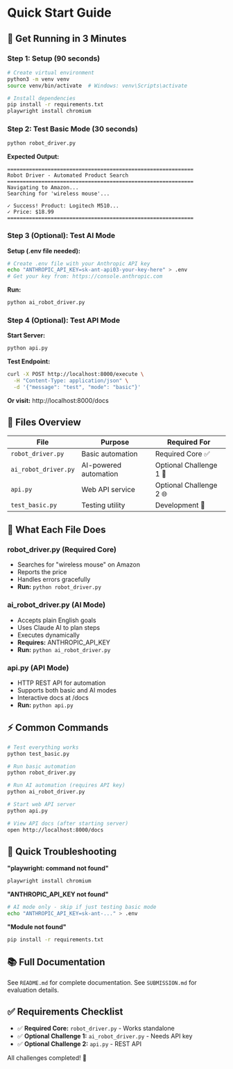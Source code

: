 # Quick Start Guide

## 🚀 Get Running in 3 Minutes

### Step 1: Setup (90 seconds)
```bash
# Create virtual environment
python3 -m venv venv
source venv/bin/activate  # Windows: venv\Scripts\activate

# Install dependencies
pip install -r requirements.txt
playwright install chromium
```

### Step 2: Test Basic Mode (30 seconds)
```bash
python robot_driver.py
```

**Expected Output:**
```
============================================================
Robot Driver - Automated Product Search
============================================================
Navigating to Amazon...
Searching for 'wireless mouse'...

✓ Success! Product: Logitech M510...
✓ Price: $18.99
============================================================
```

### Step 3 (Optional): Test AI Mode

**Setup (.env file needed):**
```bash
# Create .env file with your Anthropic API key
echo "ANTHROPIC_API_KEY=sk-ant-api03-your-key-here" > .env
# Get your key from: https://console.anthropic.com
```

**Run:**
```bash
python ai_robot_driver.py
```

### Step 4 (Optional): Test API Mode

**Start Server:**
```bash
python api.py
```

**Test Endpoint:**
```bash
curl -X POST http://localhost:8000/execute \
  -H "Content-Type: application/json" \
  -d '{"message": "test", "mode": "basic"}'
```

**Or visit:** http://localhost:8000/docs

## 📁 Files Overview

| File | Purpose | Required For |
|------|---------|--------------|
| `robot_driver.py` | Basic automation | Required Core ✅ |
| `ai_robot_driver.py` | AI-powered automation | Optional Challenge 1 🤖 |
| `api.py` | Web API service | Optional Challenge 2 🌐 |
| `test_basic.py` | Testing utility | Development 🧪 |

## 🎯 What Each File Does

### robot_driver.py (Required Core)
- Searches for "wireless mouse" on Amazon
- Reports the price
- Handles errors gracefully
- **Run:** `python robot_driver.py`

### ai_robot_driver.py (AI Mode)
- Accepts plain English goals
- Uses Claude AI to plan steps
- Executes dynamically
- **Requires:** ANTHROPIC_API_KEY
- **Run:** `python ai_robot_driver.py`

### api.py (API Mode)
- HTTP REST API for automation
- Supports both basic and AI modes
- Interactive docs at /docs
- **Run:** `python api.py`

## ⚡ Common Commands

```bash
# Test everything works
python test_basic.py

# Run basic automation
python robot_driver.py

# Run AI automation (requires API key)
python ai_robot_driver.py

# Start web API server
python api.py

# View API docs (after starting server)
open http://localhost:8000/docs
```

## 🐛 Quick Troubleshooting

**"playwright: command not found"**
```bash
playwright install chromium
```

**"ANTHROPIC_API_KEY not found"**
```bash
# AI mode only - skip if just testing basic mode
echo "ANTHROPIC_API_KEY=sk-ant-..." > .env
```

**"Module not found"**
```bash
pip install -r requirements.txt
```

## 📚 Full Documentation

See `README.md` for complete documentation.
See `SUBMISSION.md` for evaluation details.

## ✅ Requirements Checklist

- ✅ **Required Core:** `robot_driver.py` - Works standalone
- ✅ **Optional Challenge 1:** `ai_robot_driver.py` - Needs API key
- ✅ **Optional Challenge 2:** `api.py` - REST API

All challenges completed! 🎉

